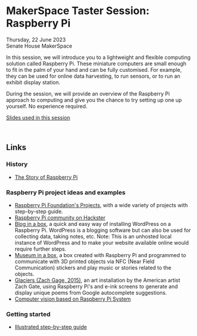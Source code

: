 # MakerSpace Taster Session: Raspberry Pi
  
Thursday, 22 June 2023  
Senate House MakerSpace  

In this session, we will introduce you to a lightweight and flexible computing solution called Raspberry Pi. These miniature computers are small enough to fit in the palm of your hand and can be fully customised. For example, they can be used for online data harvesting, to run sensors, or to run an exhibit display station.
 
During the session, we will provide an overview of the Raspberry Pi approach to computing and give you the chance to try setting up one up yourself. No experience required.

[Slides used in this session](https://github.com/SAS-DHRH/makerspace-taster-sessions/blob/main/raspberry-pi/MakerSpace%20Taster%20Session%20-%20Raspberry%20Pi.pdf)

<br />

## Links

### History
* [The Story of Raspberry Pi](https://www.youtube.com/watch?v=UCt6d0SCxO4)

### Raspberry Pi project ideas and examples

* [Raspberry Pi Foundation's Projects](https://projects.raspberrypi.org/en/projects?hardware%5B%5D=raspberry-pi), with a wide variety of projects with step-by-step guide.
* [Raspberry Pi community on Hackster](https://www.hackster.io/raspberry-pi/projects)
* [Blog in a box](https://inabox.blog), a quick and easy way of installing WordPress on a Raspberry Pi. WordPress is a blogging software but can also be used for collecting data, taking notes, etc. Note: This is an unhosted local instance of WordPress and to make your website available online would require further steps.
* [Museum in a box](https://museuminabox.org), a box created with Raspberry Pi and programmed to communicate with 3D printed objects via NFC (Near Field Communication) stickers and play music or stories related to the objects.
* [Glaciers (Zach Gage, 2015)](http://stfj.net/art/2016/Glaciers), an art installation by the American artist Zach Gate, using Raspberry Pi's and e-ink screens to generate and display unique poems from Google autocomplete suggestions.
* [Computer vision based on Raspberry Pi System](https://www.researchgate.net/publication/353549293_COMPUTER_VISION_BASED_ON_RASPBERRY_PI_SYSTEM)

### Getting started

* [Illustrated step-by-step guide](https://projects.raspberrypi.org/en/projects/raspberry-pi-getting-started)
